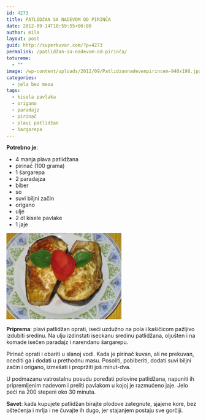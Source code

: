```yaml
---
id: 4273
title: PATLIDžAN SA NADEVOM OD PIRINČA
date: 2012-09-14T10:59:55+00:00
author: mila
layout: post
guid: http://superkuvar.com/?p=4273
permalink: /patlidžan-sa-nadevom-od-pirinča/
totvreme:
  - ""
image: /wp-content/uploads/2012/09/Patlidzannadevenpirincem-940x198.jpg
categories:
  - jela bez mesa
tags:
  - kisela pavlaka
  - origano
  - paradajz
  - pirinač
  - plavi patlidžan
  - šargarepa
---
```

**Potrebno je**:

  * 4 manja plava patlidžana
  * pirinač (100 grama)
  * 1 šargarepa
  * 2 paradajza
  * biber
  * so
  * suvi biljni začin
  * origano
  * ulje
  * 2 dl kisele pavlake
  * 1 jaje

<img class="alignnone size-medium wp-image-4274" title="Patlidzannadevenpirincem" src="/wp-content/uploads/2012/09/Patlidzannadevenpirincem-1024x768.jpg" alt="" width="300" height="225" /> 

**Priprema**: plavi patlidžan oprati, iseći uzdužno na pola i kašičicom pažljivo izdubiti sredinu. Na ulju izdinstati iseckanu sredinu patlidžana, oljušten i na komade isečen paradajz i narendanu šargarepu.

Pirinač oprati i obariti u slanoj vodi. Kada je pirinač kuvan, ali ne prekuvan, ocediti ga i dodati u prethodnu masu. Posoliti, pobiberiti, dodati suvi biljni začin i origano, izmešati i propržiti još minut-dva.

U podmazanu vatrostalnu posudu poređati polovine patlidžana, napuniti ih pripremljenim nadevom i preliti pavlakom u kojoj je razmućeno jaje. Jelo peći na 200 stepeni oko 30 minuta.

**Savet**: kada kupujete patlidžan birajte plodove zategnute, sjajene kore, bez oštećenja i mrlja i ne čuvajte ih dugo, jer stajanjem postaju sve gorčiji.